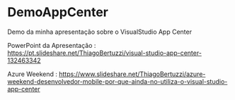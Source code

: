 # DemoAppCenter
Demo da minha apresentação sobre o VisualStudio App Center

PowerPoint da Apresentação : https://pt.slideshare.net/ThiagoBertuzzi/visual-studio-app-center-132463342

Azure Weekend : https://www.slideshare.net/ThiagoBertuzzi/azure-weekend-desenvolvedor-mobile-por-que-ainda-no-utiliza-o-visual-studio-app-center
